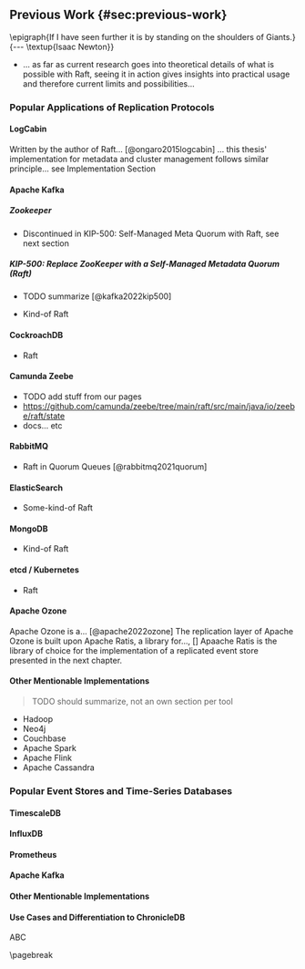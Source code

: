## Previous Work {#sec:previous-work}

\epigraph{If I have seen further it is by standing on the shoulders of Giants.}{--- \textup{Isaac Newton}}

- ... as far as current research goes into theoretical details of what is possible with Raft, seeing it in action gives insights into practical usage and therefore current limits and possibilities...

### Popular Applications of Replication Protocols

#### LogCabin

Written by the author of Raft... [@ongaro2015logcabin]
... this thesis' implementation for metadata and cluster management follows similar principle... see Implementation Section 

#### Apache Kafka

##### Zookeeper

- Discontinued in KIP-500: Self-Managed Meta Quorum with Raft, see next section

##### KIP-500: Replace ZooKeeper with a Self-Managed Metadata Quorum (Raft)

- TODO summarize [@kafka2022kip500]

- Kind-of Raft

#### CockroachDB

- Raft

#### Camunda Zeebe

- TODO add stuff from our pages
- https://github.com/camunda/zeebe/tree/main/raft/src/main/java/io/zeebe/raft/state
- docs... etc

#### RabbitMQ

- Raft in Quorum Queues [@rabbitmq2021quorum]

#### ElasticSearch

- Some-kind-of Raft

#### MongoDB

- Kind-of Raft

#### etcd / Kubernetes

- Raft

#### Apache Ozone

Apache Ozone is a... [@apache2022ozone]
The replication layer of Apache Ozone is built upon Apache Ratis, a library for..., []
Apaache Ratis is the library of choice for the implementation of a replicated event store presented in the next chapter.

#### Other Mentionable Implementations

> TODO should summarize, not an own section per tool

- Hadoop
- Neo4j
- Couchbase
- Apache Spark
- Apache Flink
- Apache Cassandra

### Popular Event Stores and Time-Series Databases

#### TimescaleDB

#### InfluxDB

#### Prometheus

#### Apache Kafka

#### Other Mentionable Implementations

#### Use Cases and Differentiation to ChronicleDB

ABC

\pagebreak

